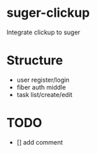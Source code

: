 # suger-clickup
Integrate clickup to suger

# Structure
* user register/login
* fiber auth middle
* task list/create/edit

# TODO
* [] add comment